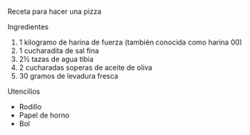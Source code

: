 Receta para hacer una pizza

Ingredientes

<ol>
  <li>1 kilogramo de harina de fuerza (también conocida como harina 00)</li>
  <li>1 cucharadita de sal fina</li>
  <li>2½ tazas de agua tibia</li>
  <li>2 cucharadas soperas de aceite de oliva</li>
  <li>30 gramos de levadura fresca</li>
</ol>

Utencilios

- Rodillo
- Papel de horno
- Bol
